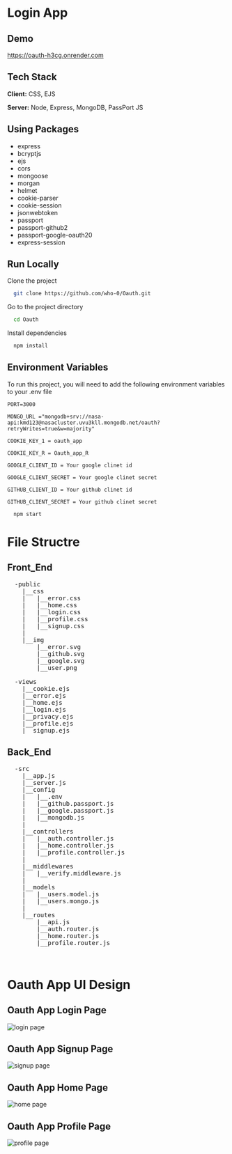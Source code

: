 # <h1> Login App </h1>

## Demo

https://oauth-h3cg.onrender.com

## Tech Stack

**Client:** CSS, EJS

**Server:** Node, Express, MongoDB, PassPort JS

<h2>Using Packages</h2>
<ul>
<li>express</li>
<li>bcryptjs</li>
<li>ejs</li>
<li>cors</li>
<li>mongoose</li>
<li>morgan</li>
<li>helmet</li>
<li>cookie-parser</li>
<li>cookie-session</li>
<li>jsonwebtoken</li>
<li>passport</li>
<li>passport-github2</li>
<li>passport-google-oauth20</li>
<li>express-session</li>
</ul>

## Run Locally

Clone the project

```bash
  git clone https://github.com/who-0/Oauth.git
```

Go to the project directory

```bash
  cd Oauth
```

Install dependencies

```bash
  npm install
```

## Environment Variables

To run this project, you will need to add the following environment variables to your .env file

`PORT=3000`

`MONGO_URL ="mongodb+srv://nasa-api:kmd123@nasacluster.uvu3kll.mongodb.net/oauth?retryWrites=true&w=majority"`

`COOKIE_KEY_1 = oauth_app`

`COOKIE_KEY_R = Oauth_app_R`

`GOOGLE_CLIENT_ID = Your google clinet id`

`GOOGLE_CLIENT_SECRET = Your google clinet secret`

`GITHUB_CLIENT_ID = Your github clinet id`

`GITHUB_CLIENT_SECRET = Your github clinet secret`

```bash
  npm start
```

# File Structre

## Front_End

<pre>
  -public
    |__css
    |   |__error.css
    |   |__home.css
    |   |__login.css
    |   |__profile.css
    |   |__signup.css
    |
    |__img
        |__error.svg
        |__github.svg
        |__google.svg
        |__user.png

  -views
    |__cookie.ejs
    |__error.ejs
    |__home.ejs
    |__login.ejs
    |__privacy.ejs
    |__profile.ejs
    |__signup.ejs
</pre>

## Back_End

<pre>
  -src
    |__app.js
    |__server.js
    |__config
    |   |__.env
    |   |__github.passport.js
    |   |__google.passport.js
    |   |__mongodb.js
    |
    |__controllers
    |   |__auth.controller.js
    |   |__home.controller.js
    |   |__profile.controller.js
    |
    |__middlewares
    |   |__verify.middleware.js
    |
    |__models
    |   |__users.model.js
    |   |__users.mongo.js
    |
    |__routes
        |__api.js
        |__auth.router.js
        |__home.router.js
        |__profile.router.js


</pre>

# Oauth App UI Design

## Oauth App Login Page

![login page](https://user-images.githubusercontent.com/56252622/215082157-3503a30f-fe6a-478e-9458-6e065fa90a44.png)

## Oauth App Signup Page

![signup page](https://user-images.githubusercontent.com/56252622/215082751-0831f847-4e53-4513-9bfc-7d87bacf71cd.png)

## Oauth App Home Page

![home page](https://user-images.githubusercontent.com/56252622/215083125-43130c34-95d2-4c25-9c5c-e0edc7a7a0ba.png)

## Oauth App Profile Page

![profile page](https://user-images.githubusercontent.com/56252622/215083459-dfacab95-34ee-4b5e-98cb-0fb6419ed34e.png)
